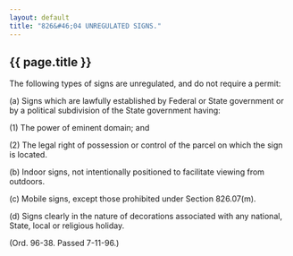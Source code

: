 ```yaml
---
layout: default 
title: "826&#46;04 UNREGULATED SIGNS."
---
```


{{ page.title }}
----------------

The following types of signs are unregulated, and do not require a
permit:

​(a) Signs which are lawfully established by Federal or State government
or by a political subdivision of the State government having:

​(1) The power of eminent domain; and

​(2) The legal right of possession or control of the parcel on which the
sign is located.

​(b) Indoor signs, not intentionally positioned to facilitate viewing
from outdoors.

​(c) Mobile signs, except those prohibited under Section 826.07(m).

​(d) Signs clearly in the nature of decorations associated with any
national, State, local or religious holiday.

(Ord. 96-38. Passed 7-11-96.)
